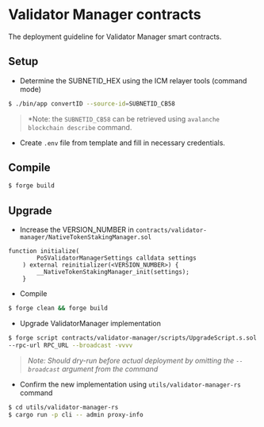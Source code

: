 # Validator Manager contracts
The deployment guideline for Validator Manager smart contracts.

## Setup

- Determine the SUBNETID_HEX using the ICM relayer tools (command mode)

```sh
$ ./bin/app convertID --source-id=SUBNETID_CB58
```

>   *Note: the `SUBNETID_CB58` can be retrieved using `avalanche blockchain describe` command.

- Create `.env` file from template and fill in necessary credentials.

## Compile

```sh
$ forge build
```

## Upgrade

- Increase the VERSION_NUMBER in `contracts/validator-manager/NativeTokenStakingManager.sol`

```solidity
function initialize(
        PoSValidatorManagerSettings calldata settings
    ) external reinitializer(<VERSION_NUMBER>) {
        __NativeTokenStakingManager_init(settings);
    }
```

- Compile 

```sh
$ forge clean && forge build
```

- Upgrade ValidatorManager implementation

```sh
$ forge script contracts/validator-manager/scripts/UpgradeScript.s.sol \
--rpc-url RPC_URL --broadcast -vvvv
```

>   *Note: Should dry-run before actual deployment by omitting the `--broadcast` argument from the command*

- Confirm the new implementation using `utils/validator-manager-rs` command

```sh
$ cd utils/validator-manager-rs
$ cargo run -p cli -- admin proxy-info
```